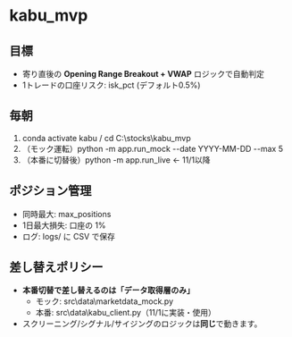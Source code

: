 # kabu_mvp

## 目標
- 寄り直後の **Opening Range Breakout + VWAP** ロジックで自動判定
- 1トレードの口座リスク: isk_pct (デフォルト0.5%)

## 毎朝
1. conda activate kabu / cd C:\stocks\kabu_mvp
2. （モック運転）python -m app.run_mock --date YYYY-MM-DD --max 5
3. （本番に切替後）python -m app.run_live   ← 11/1以降

## ポジション管理
- 同時最大: max_positions
- 1日最大損失: 口座の 1%
- ログ: logs/ に CSV で保存

## 差し替えポリシー
- **本番切替で差し替えるのは「データ取得層のみ」**
  - モック: src\data\marketdata_mock.py
  - 本番:   src\data\kabu_client.py（11/1に実装・使用）
- スクリーニング/シグナル/サイジングのロジックは**同じ**で動きます。
